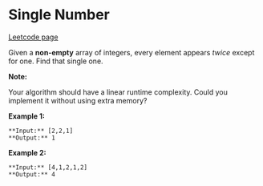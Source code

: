 # Single Number
[Leetcode page](https://leetcode.com/problems/single-number/description)

Given a **non-empty**  array of integers, every element appears _twice_ except
for one. Find that single one.

**Note:**

Your algorithm should have a linear runtime complexity. Could you implement it
without using extra memory?

**Example 1:**

    
    
    **Input:** [2,2,1]
    **Output:** 1
    

**Example 2:**

    
    
    **Input:** [4,1,2,1,2]
    **Output:** 4
    

